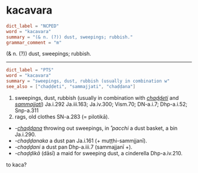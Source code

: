 # kacavara

``` toml
dict_label = "NCPED"
word = "kacavara"
summary = "(& n. (?)) dust, sweepings; rubbish."
grammar_comment = "m"
```

(& n. (?)) dust, sweepings; rubbish.

--------------------

``` toml
dict_label = "PTS"
word = "kacavara"
summary = "sweepings, dust, rubbish (usually in combination w"
see_also = ["chaḍḍeti", "sammajjati", "chaḍḍana"]
```

1. sweepings, dust, rubbish (usually in combination with *[chaḍḍeti](chaḍḍeti.md)* and *[sammajjati](sammajjati.md)*) Ja.i.292 Ja.iii.163; Ja.iv.300; Vism.70; DN\-a.i.7; Dhp\-a.i.52; Snp\-a.311
2. rags, old clothes SN\-a.283 (= pilotikā).

* *\-[chaḍḍana](chaḍḍana.md)* throwing out sweepings, in *˚pacchi* a dust basket, a bin Ja.i.290.
* *\-chaḍḍanaka* a dust pan Ja.i.161 (\+ muṭṭhi\-sammjjanī).
* *\-chaḍḍani* a dust pan Dhp\-a.iii.7 (sammajjanī \+).
* *\-chaḍḍikā* (dāsī) a maid for sweeping dust, a cinderella Dhp\-a.iv.210.

to kaca?

